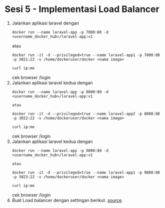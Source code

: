 # Sesi 5 - Implementasi Load Balancer

1. Jalankan aplikasi laravel dengan
     ```
     docker run --name laravel-app -p 7000:80 -d <username_docker_hub>/laravel-app:v1
     ```
     atau 
     ```
     docker run -it -d --privileged=true --name laravel-app1 -p 7000:80 -p 3021:22 -v /home/dockeruser/docker <nama image>
     ```
     ```
     curl ip:me
     ```
     cek browser <IP :7000>/login 
2. Jalankan aplikasi laravel kedua dengan
     ```
     docker run --name laravel-app -p 8000:80 -d <username_docker_hub>/laravel-app:v1
     ```
       atau 
     ```
     docker run -it -d --privileged=true --name laravel-app2 -p 8000:80 -p 3022:22 -v /home/dockeruser/docker <nama image>
     ```
     ```
     curl ip:me
     ```
     cek browser <IP :8000>/login
3. Jalankan aplikasi laravel kedua dengan
     ```
     docker run --name laravel-app -p 9000:80 -d <username_docker_hub>/laravel-app:v1
     ```
       atau 
     ```
     docker run -it -d --privileged=true --name laravel-app1 -p 9000:80 -p 3023:22 -v /home/dockeruser/docker <nama image>
     ```
     ```
     curl ip:me
     ```
     cek browser <IP :9000>/login
4. Buat Load balancer dengan settingan berikut.
    [source](https://raw.githubusercontent.com/agung3wi/panduan-kelasdevops/master/sesi%205/5.%20implementasi%load%20balancer/nginx.conf).

